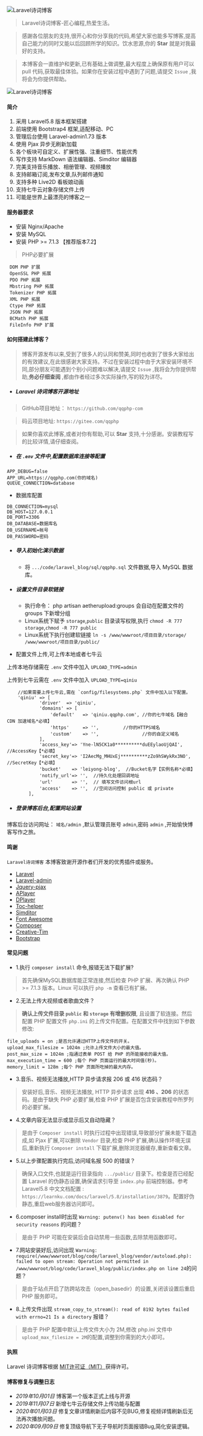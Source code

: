 ![Laravel诗词博客](http://qiniu.qqphp.com/uugai.com_1573111132577.png)

> Laravel诗词博客-匠心编程,热爱生活。

> 感謝各位朋友的支持,很开心和你分享我的代码,希望大家也能多写博客,提高自己能力的同时又能以后回顾所学的知识。饮水思源,你的 **Star** 就是对我最好的支持。

> 本博客会一直维护和更新,已有基础上做调整,最大程度上确保原有用户可以 pull 代码,获取最佳体验。如果你在安装过程中遇到了问题,请提交 `Issue` ,我将会为你提供帮助。

![Laravel诗词博客](http://qiniu.qqphp.com/QQ%E6%88%AA%E5%9B%BE20191018102559.png)

#### 简介
1. 采用 Laravel5.8 版本框架搭建
2. 前端使用 Bootstrap4 框架,适配移动、PC
3. 管理后台使用 Laravel-admin1.73 版本
4. 使用 Pjax 异步无刷新加载
5. 各个板块可自定义、扩展性强、注重细节、性能优秀
6. 写作支持 MarkDown 语法编辑器、Simditor 编辑器
7. 完美支持音乐播放、相册管理、视频播放
8. 支持邮箱订阅,发布文章,队列邮件通知
9. 支持多种 Live2D 看板娘动画
10. 支持七牛云对象存储文件上传
11. 可能是世界上最漂亮的博客之一

#### 服务器要求
 - 安装 Nginx/Apache
 - 安装 MySQL
 - 安装 PHP >= 7.1.3 【推荐版本7.2】
 > PHP必要扩展
 ```
  DOM PHP 扩展
  OpenSSL PHP 拓展
  PDO PHP 拓展
  Mbstring PHP 拓展
  Tokenizer PHP 拓展
  XML PHP 拓展
  Ctype PHP 拓展
  JSON PHP 拓展
  BCMath PHP 拓展
  FileInfo PHP 扩展
 ```

#### 如何搭建此博客？
> 博客开源发布以来,受到了很多人的认同和赞美,同时也收到了很多大家给出的有效建议,在此很感谢大家支持。不过在安装过程中由于大家安装环境不同,部分朋友可能遇到个别小问题难以解决,请提交 `Issue` ,我将会为你提供帮助,**务必仔细查阅** ,都由作者经过多次实际操作,写的较为详尽。

- ##### Laravel 诗词博客开源地址
 > GitHub项目地址： `https://github.com/qqphp-com`

 > 码云项目地址: `https://gitee.com/qqphp`

 > 如果你喜欢此博客,或者对你有帮助,可以 **Star** 支持,十分感谢。安装教程写的比较详情,请仔细查阅。

- ##### 在 `.env` 文件中,配置数据库连接等配置
 ```
 APP_DEBUG=false
 APP_URL=https://qqphp.com(你的域名)
 QUEUE_CONNECTION=database
 ```

- 数据库配置

 ```
 DB_CONNECTION=mysql
 DB_HOST=127.0.0.1
 DB_PORT=3306
 DB_DATABASE=数据库名
 DB_USERNAME=帐号
 DB_PASSWORD=密码
 ```

- ##### 导入初始化演示数据
  - 将 `.../code/laravel_blog/sql/qqphp.sql` 文件数据,导入 MySQL 数据库。

- ##### 设置文件目录软链接
  - 执行命令： php artisan aetherupload:groups 会自动在配置文件的 groups 下新增分组
  - Linux系统下赋予 `storage`,`public` 目录读写权限,执行 `chmod -R 777 storage`,`chmod -R 777 public`
  - Linux系统下执行创建软链接 `ln -s /www/wwwroot/项目目录/storage/ /www/wwwroot/项目目录/public/`

- 配置文件上传,可上传本地或者七牛云

上传本地存储需在 `.env` 文件中加入 `UPLOAD_TYPE=admin`

上传到七牛云需在 `.env` 文件中加入 `UPLOAD_TYPE=qiniu`

```
    //如果需要上传七牛云,需在 `config/filesystems.php` 文件中加入以下配置。
    'qiniu' => [
            'driver'  => 'qiniu',
            'domains' => [
                'default'   => 'qiniu.qqphp.com', //你的七牛域名【融合 CDN 加速域名*必填】
                'https'     => '',         //你的HTTPS域名
                'custom'    => '',                //你的自定义域名
            ],
            'access_key'=> 'Yne-lN5CK1a0**********duEEylaoUjQAI',  //AccessKey【*必填】
            'secret_key'=> 'I2AecMg_MHUxEj**********zZo9hSWykRx3NO',  //SecretKey【*必填】
            'bucket'    => 'leiyong-blog',  //Bucket名字【实例名称*必填】
            'notify_url'=> '',  //持久化处理回调地址
            'url'       => '',  // 填写文件访问根url
            'access'    => '',  //空间访问控制 public 或 private
        ],
```

- ##### 登录博客后台,配置网站设置
博客后台访问网址： `域名/admin` ,默认管理员账号 `admin`,密码 `admin` ,开始愉快博客写作之旅。

#### 鸣谢
 `Laravel诗词博客` 本博客致谢开源作者们开发的优秀插件或服务。
 - [Laravel](https://laravel.com)
 - [Laravel-admin](https://github.com/z-song/laravel-admin)
 - [Jquery-pjax](https://github.com/defunkt/jquery-pjax)
 - [APlayer](http://aplayer.js.org)
 - [DPlayer ](http://dplayer.js.org)
 - [Toc-helper](https://gitee.com/itlangz/toc-helper)
 - [Simditor](https://simditor.tower.im)
 - [Font Awesome](https://fontawesome.com)
 - [Composer](https://getcomposer.org)
 - [Creative-Tim](https://www.creative-tim.com)
 - [Bootstrap](https://getbootstrap.com)

#### 常见问题
- 1.执行 `composer install` 命令,报错无法下载扩展?
 > 首先确保MySQL数据库能正常连接,然后检查 PHP 扩展、再次确认 PHP >= 7.1.3 版本。Linux 可以执行 `php -m` 查看已有扩展。

- 2.无法上传大视频或者歌曲文件？
 > **确认上传文件目录 `public` 和 `storage` 有增删权限**, 且设置了软连接。然后配置 PHP 配置文件 `php.ini` 的上传文件配置。在配置文件中找到如下参数修改:

```
file_uploads = on ;是否允许通过HTTP上传文件的开关。
upload_max_filesize = 1024m ;允许上传文件大小的最大值。
post_max_size = 1024m ;指通过表单 POST 给 PHP 的所能接收的最大值。
max_execution_time = 600 ;每个 PHP 页面运行的最大时间值(秒)。
memory_limit = 128m ;每个 PHP 页面所吃掉的最大内存。
```

- 3.音乐、视频无法播放,HTTP 异步请求报 206 或 416 状态码？
 > 安装好后,音乐、视频无法播放, HTTP 异步请求 出现 **416 、206** 的状态码。是由于缺失 PHP 必要扩展,检查 PHP 扩展是否包含安装教程中所罗列的必要扩展。

- 4.文章内容无法显示或显示后又自动隐藏？
 > 是由于 `Composer install` 时执行过程中出现错误,导致部分扩展未能下载造成,如 Pjax 扩展,可以删除 `Vendor` 目录,检查 PHP 扩展,确认操作环境无误后,重新执行 `Composer install` 下载扩展,删除浏览器缓存,重新查看文章。

- 5.以上步骤配置执行完后,访问域名报 500 的错误？
 > 确保入口文件,也就是运行目录指向 `.../public/` 目录下。检查是否已经配置 Laravel 的伪静态设置,确保请求引导至 `index.php` 前端控制器。参考 Laravel5.8  中文文档配置 : `https://learnku.com/docs/laravel/5.8/installation/3879`。配置好伪静态,重启web服务器访问即可。

- 6.composer install时出现 `Warning: putenv() has been disabled for security reasons` 的问题？
 > 是由于 PHP 可能在安装后会自动禁用一些函数,去除禁用函数即可。

- 7.网站安装好后,访问出现 `Warning: require(/www/wwwroot/blog/code/laravel_blog/vendor/autoload.php): failed to open stream: Operation not permitted in /www/wwwroot/blog/code/laravel_blog/public/index.php on line 24`的问题？
 > 是由于站点开启了防跨站攻击（open_basedir）的设置,关闭该设置后重启 PHP 服务即可。

- 8.上传文件出现 `stream_copy_to_stream(): read of 8192 bytes failed with errno=21 Is a directory` 报错？
 > 是由于 PHP 配置中默认上传文件大小为 2M,修改 php.ini 文件中 `upload_max_filesize = 2M`的配置,调整到你需到的大小即可。


#### 执照
Laravel 诗词博客根据 [MIT许可证（MIT）](https://github.com/qqphp-com)获得许可。

#### 博客修复与调整日志
 - *2019年10月01日* 博客第一个版本正式上线与开源
 - *2019年11月07日* 新增七牛云存储文件上传功能与配置
 - *2020年01月03日* 修复文章详情刷新后内容不见BUG,修复视频详情刷新后无法再次播放问题。
 - *2020年09月09日* 修复顶级导航下无子导航时页面报错Bug,简化安装逻辑。
